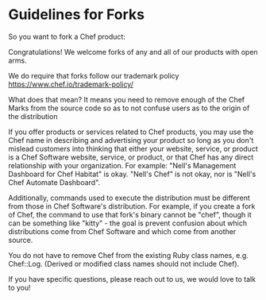 # Guidelines for Forks

So you want to fork a Chef product:

Congratulations! We welcome forks of any and all of our products with open arms.

We do require that forks follow our trademark policy https://www.chef.io/trademark-policy/

What does that mean? It means you need to remove enough of the Chef Marks from the source code so as to not confuse users as to the origin of the distribution

If you offer products or services related to Chef products, you may use the Chef name in describing and advertising your product so long as you don't mislead customers into thinking that either your website, service, or product is a Chef Software website, service, or product, or that Chef has any direct relationship with your organization. For example: "Nell's Management Dashboard for Chef Habitat" is okay. "Nell's Chef" is not okay, nor is "Nell's Chef Automate Dashboard".

Additionally, commands used to execute the distribution must be different from those in Chef Software's distribution.  For example, if you create a fork of Chef, the command to use that fork's binary cannot be "chef", though it can be something like "kitty" - the goal is prevent confusion about which distributions come from Chef Software and which come from another source.

You do not have to remove Chef from the existing Ruby class names, e.g. Chef::Log.  (Derived or modified class names should not include Chef).

If you have specific questions, please reach out to us, we would love to talk to you!